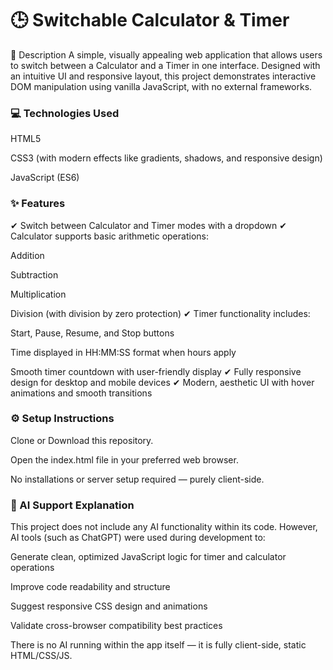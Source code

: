 # 🕒 Switchable Calculator & Timer
📄 Description
A simple, visually appealing web application that allows users to switch between a Calculator and a Timer in one interface. Designed with an intuitive UI and responsive layout, this project demonstrates interactive DOM manipulation using vanilla JavaScript, with no external frameworks.

### 💻 Technologies Used
HTML5

CSS3 (with modern effects like gradients, shadows, and responsive design)

JavaScript (ES6)

### ✨ Features
✔ Switch between Calculator and Timer modes with a dropdown
✔ Calculator supports basic arithmetic operations:

Addition

Subtraction

Multiplication

Division (with division by zero protection)
✔ Timer functionality includes:

Start, Pause, Resume, and Stop buttons

Time displayed in HH:MM:SS format when hours apply

Smooth timer countdown with user-friendly display
✔ Fully responsive design for desktop and mobile devices
✔ Modern, aesthetic UI with hover animations and smooth transitions

### ⚙️ Setup Instructions
Clone or Download this repository.

Open the index.html file in your preferred web browser.

No installations or server setup required — purely client-side.

### 🤖 AI Support Explanation
This project does not include any AI functionality within its code. However, AI tools (such as ChatGPT) were used during development to:

Generate clean, optimized JavaScript logic for timer and calculator operations

Improve code readability and structure

Suggest responsive CSS design and animations

Validate cross-browser compatibility best practices

There is no AI running within the app itself — it is fully client-side, static HTML/CSS/JS.
